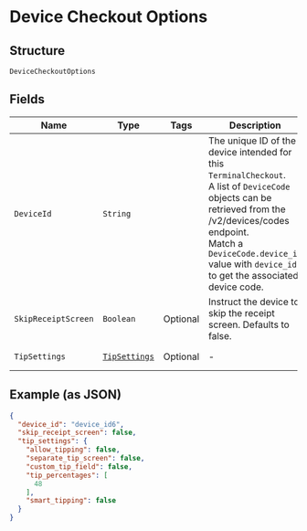 
# Device Checkout Options

## Structure

`DeviceCheckoutOptions`

## Fields

| Name | Type | Tags | Description | Getter |
|  --- | --- | --- | --- | --- |
| `DeviceId` | `String` |  | The unique ID of the device intended for this `TerminalCheckout`.<br>A list of `DeviceCode` objects can be retrieved from the /v2/devices/codes endpoint.<br>Match a `DeviceCode.device_id` value with `device_id` to get the associated device code. | String getDeviceId() |
| `SkipReceiptScreen` | `Boolean` | Optional | Instruct the device to skip the receipt screen. Defaults to false. | Boolean getSkipReceiptScreen() |
| `TipSettings` | [`TipSettings`](/doc/models/tip-settings.md) | Optional | - | TipSettings getTipSettings() |

## Example (as JSON)

```json
{
  "device_id": "device_id6",
  "skip_receipt_screen": false,
  "tip_settings": {
    "allow_tipping": false,
    "separate_tip_screen": false,
    "custom_tip_field": false,
    "tip_percentages": [
      48
    ],
    "smart_tipping": false
  }
}
```

